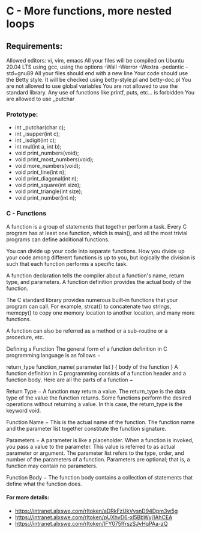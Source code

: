 # C - More functions, more nested loops

## Requirements:
Allowed editors: vi, vim, emacs
All your files will be compiled on Ubuntu 20.04 LTS using gcc, using the options -Wall -Werror -Wextra -pedantic -std=gnu89
All your files should end with a new line
Your code should use the Betty style. 
It will be checked using betty-style.pl and betty-doc.pl
You are not allowed to use global variables
You are not allowed to use the standard library. Any use of functions like printf, puts, etc… is forbidden
You are allowed to use _putchar

### Prototype:
* int _putchar(char c);
* int _isupper(int c);
* int _isdigit(int c);
* int mul(int a, int b);
* void print_numbers(void);
* void print_most_numbers(void);
* void more_numbers(void);
* void print_line(int n); 
* void print_diagonal(int n);
* void print_square(int size);
* void print_triangle(int size);
* void print_number(int n);

### C - Functions

A function is a group of statements that together perform a task. Every C program has at least one function, which is main(), and all the most trivial programs can define additional functions.

You can divide up your code into separate functions. How you divide up your code among different functions is up to you, but logically the division is such that each function performs a specific task.

A function declaration tells the compiler about a function's name, return type, and parameters. A function definition provides the actual body of the function.

The C standard library provides numerous built-in functions that your program can call. For example, strcat() to concatenate two strings, memcpy() to copy one memory location to another location, and many more functions.

A function can also be referred as a method or a sub-routine or a procedure, etc.

Defining a Function
The general form of a function definition in C programming language is as follows −

return_type function_name( parameter list ) {
   body of the function
}
A function definition in C programming consists of a function header and a function body. Here are all the parts of a function −

Return Type − A function may return a value. The return_type is the data type of the value the function returns. Some functions perform the desired operations without returning a value. In this case, the return_type is the keyword void.

Function Name − This is the actual name of the function. The function name and the parameter list together constitute the function signature.

Parameters − A parameter is like a placeholder. When a function is invoked, you pass a value to the parameter. This value is referred to as actual parameter or argument. The parameter list refers to the type, order, and number of the parameters of a function. Parameters are optional; that is, a function may contain no parameters.

Function Body − The function body contains a collection of statements that define what the function does.

#### For more details:

* https://intranet.alxswe.com/rltoken/aDRkFzUkVysnD94Dpm3w5g
* https://intranet.alxswe.com/rltoken/pUXhvD6-xl5BbWyj1AhCEA
* https://intranet.alxswe.com/rltoken/IFY075ffrszSJvHqPAa-zQ
